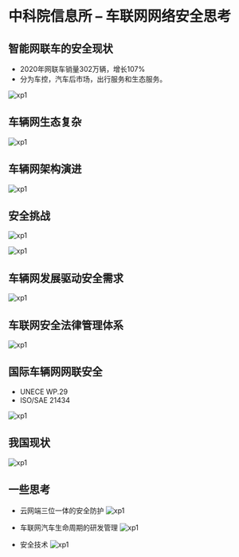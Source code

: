 # 中科院信息所 – 车联网网络安全思考

## 智能网联车的安全现状

* 2020年网联车销量302万辆，增长107%
* 分为车控，汽车后市场，出行服务和生态服务。

![xp1](../images/alibaba/sec1.jpg)

## 车辆网生态复杂

![xp1](../images/alibaba/sec2.jpg)

## 车辆网架构演进

![xp1](../images/alibaba/sec3.jpg)

## 安全挑战

![xp1](../images/alibaba/sec4.jpg)

![xp1](../images/alibaba/sec5.jpg)


## 车辆网发展驱动安全需求

![xp1](../images/alibaba/sec6.jpg)


## 车联网安全法律管理体系

![xp1](../images/alibaba/sec7.jpg)


## 国际车辆网网联安全

* UNECE WP.29
* ISO/SAE 21434

![xp1](../images/alibaba/sec8.jpg)

## 我国现状

![xp1](../images/alibaba/sec9.jpg)


## 一些思考

* 云网端三位一体的安全防护
![xp1](../images/alibaba/sec10.jpg)

* 车联网汽车生命周期的研发管理
  ![xp1](../images/alibaba/sec11.jpg)
  
* 安全技术
  ![xp1](../images/alibaba/sec12.jpg)








